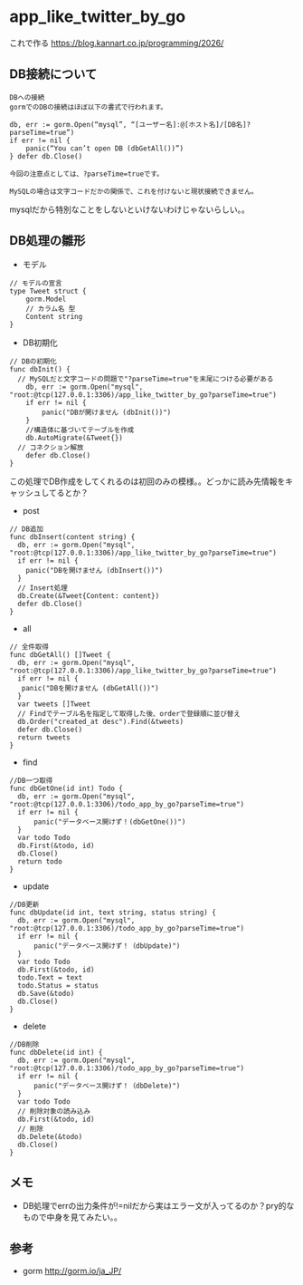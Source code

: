 # app_like_twitter_by_go
これで作る
https://blog.kannart.co.jp/programming/2026/
## DB接続について
```
DBへの接続
gormでのDBの接続はほぼ以下の書式で行われます。

db, err := gorm.Open(“mysql”, “[ユーザー名]:@[ホスト名]/[DB名]?parseTime=true”)
if err != nil {
    panic(“You can’t open DB (dbGetAll())”)
} defer db.Close()

今回の注意点としては、?parseTime=trueです。

MySQLの場合は文字コードだかの関係で、これを付けないと現状接続できません。
```
mysqlだから特別なことをしないといけないわけじゃないらしい。。

## DB処理の雛形
- モデル
```
// モデルの宣言
type Tweet struct {
	gorm.Model
	// カラム名 型
	Content string
}
```
- DB初期化
```
// DBの初期化
func dbInit() {
  // MySQLだと文字コードの問題で"?parseTime=true"を末尾につける必要がある
	db, err := gorm.Open("mysql", "root:@tcp(127.0.0.1:3306)/app_like_twitter_by_go?parseTime=true") 
	if err != nil {
		panic("DBが開けません (dbInit())")
	}
	//構造体に基づいてテーブルを作成
	db.AutoMigrate(&Tweet{})
  // コネクション解放
	defer db.Close()
}
```
この処理でDB作成をしてくれるのは初回のみの模様。。どっかに読み先情報をキャッシュしてるとか？

- post
```
// DB追加
func dbInsert(content string) {
  db, err := gorm.Open("mysql", "root:@tcp(127.0.0.1:3306)/app_like_twitter_by_go?parseTime=true")
  if err != nil {
    panic("DBを開けません (dbInsert())")
  }
  // Insert処理
  db.Create(&Tweet{Content: content})
  defer db.Close()
}
```
- all
```
// 全件取得
func dbGetAll() []Tweet {
  db, err := gorm.Open("mysql", "root:@tcp(127.0.0.1:3306)/app_like_twitter_by_go?parseTime=true")
  if err != nil {
   panic("DBを開けません (dbGetAll())")
  }
  var tweets []Tweet
  // Findでテーブル名を指定して取得した後、orderで登録順に並び替え
  db.Order("created_at desc").Find(&tweets)
  defer db.Close()
  return tweets
}
```
- find
```
//DB一つ取得
func dbGetOne(id int) Todo {
  db, err := gorm.Open("mysql", "root:@tcp(127.0.0.1:3306)/todo_app_by_go?parseTime=true")
  if err != nil {
      panic("データベース開けず！(dbGetOne())")
  }
  var todo Todo
  db.First(&todo, id)
  db.Close()
  return todo
}
```
- update
```
//DB更新
func dbUpdate(id int, text string, status string) {
  db, err := gorm.Open("mysql", "root:@tcp(127.0.0.1:3306)/todo_app_by_go?parseTime=true")
  if err != nil {
      panic("データベース開けず！（dbUpdate)")
  }
  var todo Todo
  db.First(&todo, id)
  todo.Text = text
  todo.Status = status
  db.Save(&todo)
  db.Close()
}
```
- delete
```
//DB削除
func dbDelete(id int) {
  db, err := gorm.Open("mysql", "root:@tcp(127.0.0.1:3306)/todo_app_by_go?parseTime=true")
  if err != nil {
      panic("データベース開けず！（dbDelete)")
  }
  var todo Todo
  // 削除対象の読み込み
  db.First(&todo, id)
  // 削除
  db.Delete(&todo)
  db.Close()
}
```

## メモ
- DB処理でerrの出力条件が!=nilだから実はエラー文が入ってるのか？pry的なもので中身を見てみたい。。

## 参考
- gorm
http://gorm.io/ja_JP/
